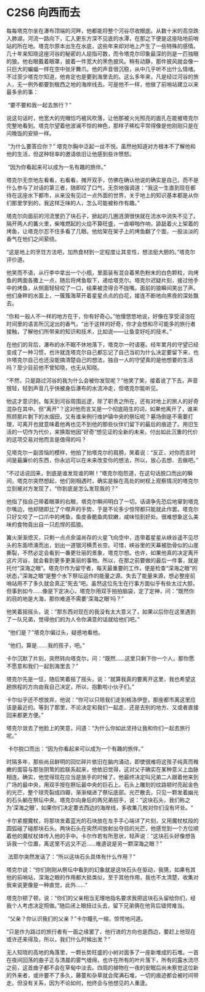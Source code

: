 # C2S6 向西而去

​	每每塔克尔坐在瀑布顶端的河畔，他都能将整个河谷尽收眼底。从数十米的高空跌入肺湖，河流一路向下，汇入更东方深不见底的水潭，在那之下便是这座陆地前哨站的所在地。塔克尔原本出生在水底，这些年来却对地上产生了一些特殊的感情。几十年来知晓这座河谷的秘密的人屈指可数，而令塔克尔印象最深的则是一匹独眼的狼。他右眼戴着眼罩，披着一件宽大的黑色披风。稍有动静，那件披风就会像一只巨大的蝙蝠一样在空中张牙舞爪。他的声音很沉稳，从中几乎听不出什么情绪。不过至少塔克尔知道，他肯定也是要到海里去的。这么多年来，凡是经过河谷的旅人，无一例外都要到极西之地的海岸线去。可是他不一样，他做了前哨站建立以来最多余的事：

​	“要不要和我一起去旅行？”

​	说这句话时，他宽大的兜帽恰巧被风吹落，让他那被火光照亮的面孔在能被塔克尔完整地看到。塔克尔望着他波澜不惊的神色，那样子稀松平常得像是他刚刚只是在问晚饭的安排一样。

​	“为什么要答应你？” 塔克尔胸中泛起一丝不悦。虽然他知道对方根本不了解他和他的生活，但这种轻率的邀请依旧让他感到些许愤怒。

​	“因为你看起来可以成为一名有趣的旅伴。”

​	塔克尔无奈地左看看，右看看，摊开双手，仿佛在确认他说的确实是自己，而不是什么参与了对话的第三者，随即叹了口气，无奈地强调道：“我这一生直到现在都待在这座水下都市，从来没有见过一点外面的世界，关于地上的知识基本都是从你们那里学到的，我这样乏味的人，怎么可能被称作有趣。”

​	塔克尔向面前的河流里扔了块石子，掀起的几圈涟漪很快就在流水中消失不见了。隔开两人的篝火里，柴堆燃起的火焰不算旺盛，一直噼啪作响，舔舐着火上架着的烤鱼，让塔克尔忍不住多看了几眼。他给架在架子上的烤鱼翻了个面，一股淡淡的香气在他们之间萦绕。

​	“这是地上的烹饪方法吧，加热食材到一定程度让其变性，想法挺大胆的。”塔克尔评价道。

​	他笑而不语，从行李中拿出一个小瓶，里面装有混合着黑色粉末的白色颗粒，向烤鱼的两面各撒上一点，随后将烤鱼取下，递给塔克尔。塔克尔迟疑片刻，接过他手中的烤鱼，从侧面轻轻咬了一口，结果被烫得合不拢嘴。面前的狼瞬间笑出了声。他们身畔的水面上，一簇簇海草开着星星点点的白花，接连不断地向黑夜的深处飘去。

​	“你和一般人不一样的地方在于，你有好奇心。”他慢悠悠地说，好像在享受浸泡在时间里的语言所沉淀出的香气，“出于这样的好奇，你才会想和尽可能多的旅行者接触，了解他们所带来的知识和技术，比如说——让鱼变好吃的技术。”

​	在他们的背后，瀑布的水不眠不休地落下，塔克尔一时语塞。经年累月的守望已经变成了一种习惯，也许就连塔克尔自己都忘记了自己当初为什么决定要留下来，也许塔克尔自己也还没能搞清楚自己的想法，独自一人的守望真的是他想要的生活吗？至少目前他不曾知晓，也无从知晓。

​	“不然，只是路过河谷的我为什么会被你发现呢？”他笑了笑，接着说了下去，声音很轻，轻到声音几乎快被身后瀑布的水流冲走，但塔克尔能听见。

​	他这才意识到，每天到河谷周围巡逻，除了职责之所在，还有对地上的旅人的好奇混杂在其中。但“离开”？这对他而言又是一个彻底陌生的词，如果他离开了，谁来照顾那片剩下的水烟田，又有谁来例行维护镇中央的祭坛呢？墓场倒是不需要打理，可离开也就意味着他再也见不到他的那些伙伴们留下的最后的痕迹了。用旧生活的一切作为代价，来换取他因”好奇“想见证的全新的未来，付出如此沉重的代价的这项交易对他而言是值得的吗？

​	见塔克尔一副苦恼的模样，他拍了拍塔克尔的肩膀，笑着说：“反正，对你而言时间是最廉价的东西，你永远可以在未来改变你的想法，所以，放心去想、去做吧。”

​	“不过话说回来，到底是谁发现谁的啊！”塔克尔抱怨道，在这句话脱口而出的瞬间，塔克尔突然想起，他们刚相遇时，确实是躲在高处的树杈上观察情况的塔克尔立刻被对方发现了，“你到底是怎么发现我的？”

​	他指了指自己带着眼罩的右眼，塔克尔瞬间明白了一切。话语争先恐后地窜到塔克尔嘴边，他却随即比了个噤声的手势，于是不论多少惊愕都只能就此作罢。塔克尔只好又咬了一口爪中的烤鱼，鱼皮香脆鱼肉软嫩，咸味恰到好处。很难想象这么美味的食物竟出自一只彪悍的孤狼。

​	篝火渐渐熄灭，只剩一点点余温尚存的火星飞向空中，连带着星星从峡谷遥不见尽头的东面喷涌而出，划出一道银河横贯长空。可惜，峡谷里的天幕被肋骨似的山崖撕裂，不然必定会看到一番更壮丽的景象，塔克尔想。也许，如果他真的决定离开这片河谷，就会看到更多更美丽的事物。所以，在那之前要做的最后一件事，就是托付“深海之眼”。塔克尔作为留守者，每天最重要的工作，便是检查“深海之眼“的状态，”深海之眼“是整个水下祭坛运作的能量之源。失去了能量来源，想必整座前哨站用不了多久就会真正“死去”吧。虽然这位先生在行事方面似乎有些太过大胆，但事到如今......像是下定决心，塔克尔用双手拍拍脑袋，定了定神，问：“既然你的目的地是大海，那你难道不需要‘深海之眼’吗？”

​	他笑着摇摇头，说：“那东西对现在的我没有太大意义了，如果以后你在这里遇到了一队兄弟，觉得他们的为人令你满意的话就给他们吧。”

​	“他们是？”塔克尔偏过头，疑惑地看他。

​	“他们，算是.......我的孩子，吧。”





​	卡尔沉默了片刻，突然转向塔克尔，问：“既然……这里只剩下你一个人，那你愿不愿意和我们一起到海里去？”

​	塔克尔先是一怔，随后笑着摇了摇头，说：“就算我真的要离开这里，我也希望这趟旅程的方向由我自己决定，所以，抱歉啦小伙子们。”

​	卡尔似乎还不想放弃，他说：“你可以只陪我们走到格洛伊登，那座都市离这里应该是最近的。等到了那里，不论决定和我们一起走、还是去别的地方、又或者直接回来都更方便。”

​	塔克尔敛去了他脸上的笑意，问道：“为什么你如此坚持让我和你们一起去旅行呢。”

​	卡尔脱口而出：“因为你看起来可以成为一个有趣的旅伴。”

​	时隔多年，那些尚且鲜明的回忆碎片依旧在脑内涌动，即使很难将这孩子纯真而稚嫩的面容与那张阴鸷的脸联系起来，他依旧觉得，这对父子确实在某种意义上血脉相连。确实，他觉得现在应当是放手的时候了。他最终决定叫兄弟二人跟着他来到广场的最中央，用双手按在祭坛最中央的巨石上。石头上雕刻的纹路顿时亮起金色的光芒，整个球壳裂成四瓣，渐渐缩进了祭坛底部。光芒散去，只见一颗发着幽光的石头躺在祭坛中央。塔克尔向身后的两兄弟招手，说：”这块石头，我们称之为‘深海之眼’，如果你们决定要去西边的海岸线，多收集几枚对你们没有坏处。“

​	卡尔紧握魔杖，将那块发着蓝光的石块放在左手手心端详了片刻，又用魔杖杖段的圆弧碰了碰那块石头。两块石头在突然间放射出夺目的光芒，他感觉到一个方位顺着他的魔杖杖体传入他的手中。卡尔作若有所思状，轻声说：“这块石头好像想告诉我一个位置，离这里不远又不近......难道说是另一颗深海之眼？”

​	法耶尔突然发话了：“所以这块石头具体有什么作用？”

​	塔克尔说：“你们刚刚从祭坛中看到的幻象就是这块石头在驱动，我猜，如果有其他的前哨站，深海之眼的作用都大抵类似，至于其他作用，我也不太清楚，收集对我来说更像是一种直觉，此外......“

​	塔克尔顿了顿，说：“你们的父亲相当无理地指名要求我把这块石头留给你们，经我个人考虑决定照做。”随后闭上眼扭过头去，留下兄弟俩在他背后错愕难当。

​	“父亲？你认识我们的父亲？”卡尔瞳孔一缩，惊愕地问道。

​	“只是作为路过的旅行者有一面之缘罢了，他行进的方向也是西边，要赶上他现在或许还来得及，所以，我们什么时候出发？”



​	无人知晓的高地的角落里，一颗长势旺盛的小树对面多了一座新堆成的石堆。一首在夜间回荡的曲子正与清晨的雾气缠绵，也许在所有的叶片落下，所有的露水流尽之前，这首曲子都不会在草甸中淡去。四周的植物在一夜的安眠后尚未察觉这位新的外来者，或许要不了多久，藤蔓和杂草就会爬满石堆，一切的痕迹都会被时间带走。但没有关系，因为不论如何，他终会与他想见的人重逢。





​	
